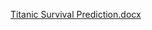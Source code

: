 [Titanic Survival Prediction.docx](https://github.com/user-attachments/files/18597369/Titanic.Survival.Prediction.docx)
